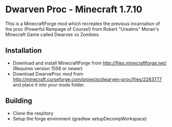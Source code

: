 Dwarven Proc - Minecraft 1.7.10
=============
This is a MinecraftForge mod which recreates the previous incarnation of the proc (Powerful Rampage of Course!) from Robert "Urealms" Moran's Minecraft Game called Dwarves vs Zombies.

Installation
-------
* Download and install MinecraftForge from http://files.minecraftforge.net/ (Requires version 1558 or newer)
* Download DwarveProc mod from http://minecraft.curseforge.com/projects/dwarven-proc/files/2283777 and place it into your mods folder.

Building
-------
* Clone the respitory
* Setup the forge enviroment (gradlew setupDecompWorkspace)